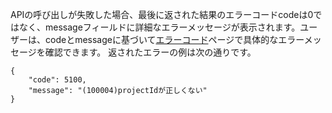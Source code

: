 [//]: # (chinagitpath:XXXXX)

APIの呼び出しが失敗した場合、最後に返された結果のエラーコードcodeは0ではなく、messageフィールドに詳細なエラーメッセージが表示されます。ユーザーは、codeとmessageに基づいて[エラーコード](https://cloud.tencent.com/document/product/1014/31229)ページで具体的なエラーメッセージを確認できます。
返されたエラーの例は次の通りです。

```
{
    "code": 5100,
    "message": "(100004)projectIdが正しくない"
}
```

